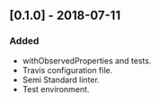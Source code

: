 ## [0.1.0] - 2018-07-11

### Added
- withObservedProperties and tests.
- Travis configuration file.
- Semi Standard linter.
- Test environment.
